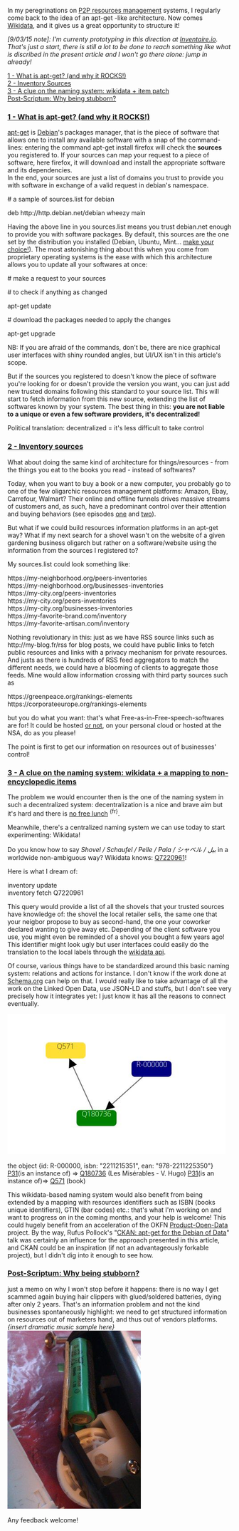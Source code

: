 <p>In my peregrinations on <a href="/articles/p2p-rm">P2P resources management</a> systems, I regularly come back to the idea of an apt-get -like architecture. Now comes <a href="https://www.wikidata.org/">Wikidata</a>, and it gives us a great opportunity to structure it!</p>
<p><em> [9/03/15 note]: I'm currenty prototyping in this direction at <a href="https://inventaire.io">Inventaire.io</a>. That's just a start, there is still a lot to be done to reach something like what is discribed in the present article and I won't go there alone: jump in already!</em></p>

<div class="deeplinking panel">
  <a class="deeplink" href="#apt-get">1 - What is apt-get? (and why it ROCKS!)</a><br>
  <a class="deeplink" href="#inventory-sources">2 - Inventory Sources</a><br>
  <a class="deeplink" href="#wikidata-based-naming-system">3 - A clue on the naming system: wikidata + item patch</a><br>
  <a class="deeplink" href="#ps">Post-Scriptum: Why being stubborn?</a><br>
</div>

<h3><a id="apt-get" href="#apt-get">1 - What is apt-get? (and why it ROCKS!)</a></h3>
<p><a href="https://en.wikipedia.org/wiki/Advanced_Packaging_Tool">apt-get</a> is <a href="https://en.wikipedia.org/wiki/Debian">Debian</a>'s packages manager, that is the piece of software that allows one to install any available software with a snap of the command-lines: entering the command <span class="code">apt-get install firefox</span> will check the <strong>sources</strong> you registered to. If your sources can map your request to a piece of software, here <span class="code">firefox</span>, it will download and install the appropriate software and its dependencies. <br>
In the end, your sources are just a list of domains you trust to provide you with software in exchange of a valid request in debian's namespace.</p>

<div class="code">
<p class='comment'># a sample of sources.list for debian</p>
<p>deb http://http.debian.net/debian wheezy main</p>
</div>

<p>
Having the above line in you sources.list means you trust debian.net enough to provide you with software packages.
By default, this sources are the one set by the distribution you installed (Debian, Ubuntu, Mint... <a href="http://blog.websourcing.fr/files/2011/01/evolution-linux-distributions.jpg">make your choice!</a>). The most astonishing thing about this when you come from proprietary operating systems is the ease with which this architecture allows you to update all your softwares at once:</p>
<div class="code">
<p class='comment'># make a request to your sources </p>
<p class='comment'># to check if anything as changed </p>
<p>apt-get update</p>
<p class='comment'># download the packages needed to apply the changes</p>
<p>apt-get upgrade</p>
</div>
<p class="legend">NB: If you are afraid of the commands, don't be, there are nice graphical user interfaces with shiny rounded angles, but UI/UX isn't in this article's scope.</p>
<p>But if the sources you registered to doesn't know the piece of software you're looking for or doesn't provide the version you want, you can just add new trusted domains following this standard to your source list. This will start to fetch information from this new source, extending the list of softwares known by your system. The best thing in this: <strong>you are not liable to a unique or even a few software providers, it's decentralized!</strong> </p>
<p class="quote"><i class="fa fa-quote-left"></i>Political translation: decentralized = it's less difficult to take control<i class="fa fa-quote-right"></i></p>

<h3><a id="inventory-sources" href="#inventory-sources">2 - Inventory sources</a></h3>
<p>What about doing the same kind of architecture for things/resources - from the things you eat to the books you read - instead of softwares?</p>
<p>Today, when you want to buy a book or a new computer, you probably go to one of the few oligarchic resources management platforms: Amazon, Ebay, Carrefour, Walmart? Their online and offline funnels drives massive streams of customers and, as such, have a predominant control over their attention and buying behaviors (see episodes <a href="/articles/paper-ethical-marketing">one</a> and <a href="/articles/p2p-rm">two</a>).
</p>
<p>But what if we could build resources information platforms in an apt-get way? What if my next search for a shovel wasn't on the website of a given gardening business oligarch but rather on a software/website using the information from the sources I registered to?</p>
<p>
My sources.list could look something like:</p>
<div class="code">
  https://my-neighborhood.org/peers-inventories <br>
  https://my-neighborhood.org/businesses-inventories <br>
  https://my-city.org/peers-inventories <br>
  https://my-city.org/peers-inventories <br>
  https://my-city.org/businesses-inventories <br>
  https://my-favorite-brand.com/inventory <br>
  https://my-favorite-artisan.com/inventory
</div>
<p>
  Nothing revolutionary in this: just as we have RSS source links such as
  <span class="code">http://my-blog.fr/rss</span>
  for blog posts, we could have public links to fetch public resources and links with a privacy mechanism for private resources. And justs as there is hundreds of RSS feed aggregators to match the different needs, we could have a blooming of clients to aggregate those feeds. Mine would allow information crossing with third party sources such as
</p>
<p class="code">
https://greenpeace.org/rankings-elements <br>
https://corporateeurope.org/rankings-elements
</p>
<p>but you do what you want: that's what Free-as-in-Free-speech-softwares are for! It could be hosted <a href="http://unhosted.org/">or not</a>, on your personal cloud or hosted at the NSA, do as you please!
</p>
<p class="quote"><i class="fa fa-quote-left"></i>The point is first to get our information on resources out of businesses' control!<i class="fa fa-quote-right"></i></p>

<h3><a id="wikidata-based-naming-system" href="wikidata-based-naming-system">3 - A clue on the naming system: wikidata + a mapping to non-encyclopedic items</a></h3>
<p>The problem we would encounter then is the one of the naming system in such a decentralized system: decentralization is a nice and brave aim but it's hard and there is <a href="http://www.bortzmeyer.org/no-free-lunch.html">no free lunch</a> <sup class="lang">{fr}</sup>.</p>
<p>
Meanwhile, there's a centralized naming system we can use today to start experimenting: Wikidata!</p>

<p class="quote"><i class="fa fa-quote-left"></i>Do you know how to say <em>Shovel / Schaufel / Pelle / Pala / シャベル / بیل</em> in a worldwide non-ambiguous way?  Wikidata knows: <a href="https://www.wikidata.org/wiki/Q7220961">Q7220961</a>!<i class="fa fa-quote-right"></i></p>

<p>Here is what I dream of:</p>
<p class="code">
inventory update <br>
inventory fetch Q7220961
</p>
<p> This query would provide a list of all the shovels that your trusted sources have knowledge of: the shovel the local retailer sells, the same one that your neigbor propose to buy as second-hand, the one your coworker declared wanting to give away etc. Depending of the client software you use, you might even be reminded of a shovel you bought a few years ago! This identifier might look ugly but user interfaces could easily do the translation to the local labels through the <a href="https://www.wikidata.org/w/api.php?action=wbgetentities&ids=Q7220961&format=json" target="blank">wikidata api</a>.</p>
<p>Of course, various things have to be standardized around this basic naming system: relations and actions for instance. I don't know if the work done at <a href="http://schema.org/Thing">Schema.org</a> can help on that. I would really like to take advantage of all the work on the Linked Open Data, use JSON-LD and stuffs, but I don't see very precisely how it integrates yet: I just know it has all the reasons to connect eventually.
</p>
<img src="/assets/img/miserables.jpg" alt="Les Misérables">
<p class="legend">the object {id: R-000000, isbn: "2211215351", ean: "978-2211225350"} <a href="https://www.wikidata.org/wiki/Property:P31">P31</a>(is an instance of) => <a href="https://www.wikidata.org/wiki/Q180736">Q180736</a> (Les Misérables - V. Hugo) <a href="https://www.wikidata.org/wiki/Property:P31">P31</a>(is an instance of)=> <a href="http://www.wikidata.org/wiki/Q571">Q571</a> (book)</p>
<p>This wikidata-based naming system would also benefit from being extended by a mapping with resources identifiers such as ISBN (books unique identifiers), GTIN (bar codes) etc.: that's what I'm working on and want to progress on in the coming months, and your help is welcome! This could hugely benefit from an acceleration of the OKFN <a href="http://product-open-data.com/">Product-Open-Data</a> project. By the way, Rufus Pollock's "<a href="http://blog.okfn.org/2010/01/05/talk-at-chaos-computer-congress-on-ckan-apt-get-for-the-debian-of-data/">CKAN: apt-get for the Debian of Data</a>" talk was certainly an influence for the approach presented in this article, and CKAN could be an inspiration (if not an advantageously forkable project), but I didn't dig into it enough to see how.
</p>

<h3><a id="ps" href="#ps">Post-Scriptum: Why being stubborn?</a></h3><i class="fa fa-link"></i>
<p>just a memo on why I won't stop before it happens: there is no way I get scammed again buying hair clippers with glued/soldered batteries, dying after only 2 years. That's an information problem and not the kind businesses spontaneously highlight: we need to get structured information on resources out of marketers hand, and thus out of vendors platforms. <em>{insert dramatic music sample here}</em>
<img src="/assets/img/batteries.jpg" alt="planned obsolescence scam">

</p>
<p>
Any feedback welcome!
</p>
